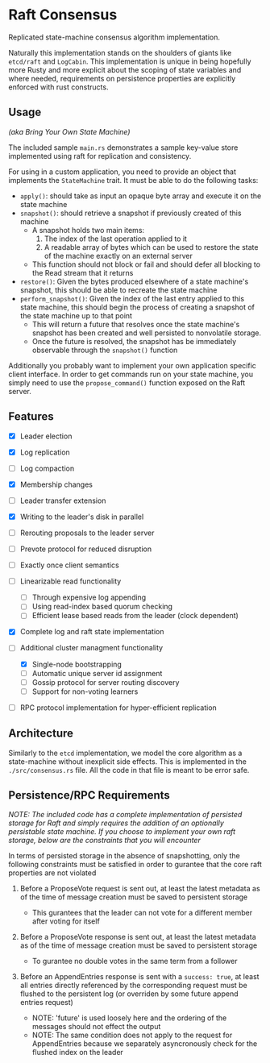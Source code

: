 Raft Consensus
==============

Replicated state-machine consensus algorithm implementation. 

Naturally this implementation stands on the shoulders of giants like `etcd/raft` and `LogCabin`. This implementation is unique in being hopefully more Rusty and more explicit about the scoping of state variables and where needed, requirements on persistence properties are explicitly enforced with rust constructs.

Usage
-----
*(aka Bring Your Own State Machine)*

The included sample `main.rs` demonstrates a sample key-value store implemented using raft for replication and consistency.

For using in a custom application, you need to provide an object that implements the `StateMachine` trait. It must be able to do the following tasks:
- `apply()`: should take as input an opaque byte array and execute it on the state machine
- `snapshot()`: should retrieve a snapshot if previously created of this machine
	- A snapshot holds two main items:
		1. The index of the last operation applied to it
		2. A readable array of bytes which can be used to restore the state of the machine exactly on an external server
	- This function should not block or fail and should defer all blocking to the Read stream that it returns
- `restore()`: Given the bytes produced elsewhere of a state machine's snapshot, this should be able to recreate the state machine
- `perform_snapshot()`: Given the index of the last entry applied to this state machine, this should begin the process of creating a snapshot of the state machine up to that point
	- This will return a future that resolves once the state machine's snapshot has been created and well persisted to nonvolatile storage.
	- Once the future is resolved, the snapshot has be immediately observable through the `snapshot()` function

Additionally you probably want to implement your own application specific client interface. In order to get commands run on your state machine, you simply need to use the `propose_command()` function exposed on the Raft server.


Features
--------

- [x] Leader election
- [x] Log replication
- [ ] Log compaction
- [x] Membership changes
- [ ] Leader transfer extension
- [x] Writing to the leader's disk in parallel
- [ ] Rerouting proposals to the leader server
- [ ] Prevote protocol for reduced disruption
- [ ] Exactly once client semantics
- [ ] Linearizable read functionality
	- [ ] Through expensive log appending
	- [ ] Using read-index based quorum checking
	- [ ] Efficient lease based reads from the leader (clock dependent)
- [x] Complete log and raft state implementation
- [ ] Additional cluster managment functionality
	- [x] Single-node bootstrapping
	- [ ] Automatic unique server id assignment
	- [ ] Gossip protocol for server routing discovery
	- [ ] Support for non-voting learners
- [ ] RPC protocol implementation for hyper-efficient replication


Architecture
------------

Similarly to the `etcd` implementation, we model the core algorithm as a state-machine without inexplicit side effects. This is implemented in the `./src/consensus.rs` file. All the code in that file is meant to be error safe.


Persistence/RPC Requirements
----------------------------

*NOTE: The included code has a complete implementation of persisted storage for Raft and simply requires the addition of an optionally persistable state machine. If you choose to implement your own raft storage, below are the constraints that you will encounter*

In terms of persisted storage in the absence of snapshotting, only the following constraints must be satisfied in order to gurantee that the core raft properties are not violated

1. Before a ProposeVote request is sent out, at least the latest metadata as of the time of message creation must be saved to persistent storage
	- This gurantees that the leader can not vote for a different member after voting for itself

2. Before a ProposeVote response is sent out, at least the latest metadata as of the time of message creation must be saved to persistent storage
	- To gurantee no double votes in the same term from a follower

3. Before an AppendEntries response is sent with a `success: true`, at least all entries directly referenced by the corresponding request must be flushed to the persistent log (or overriden by some future append entries request)
	- NOTE: 'future' is used loosely here and the ordering of the messages should not effect the output
	- NOTE: The same condition does not apply to the request for AppendEntries because we separately asyncronously check for the flushed index on the leader

